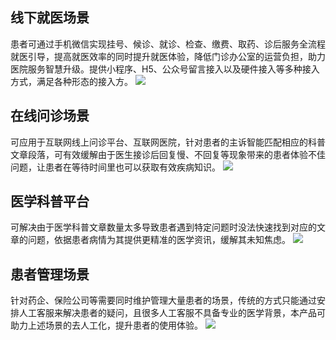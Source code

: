 ## 线下就医场景
患者可通过手机微信实现挂号、候诊、就诊、检查、缴费、取药、诊后服务全流程就医引导，提高就医效率的同时提升就医体验，降低门诊办公室的运营负担，助力医院服务智慧升级。提供小程序、H5、公众号留言接入以及硬件接入等多种接入方式，满足各种形态的接入方。
![](https://main.qcloudimg.com/raw/be49d4a6f2541841161d748890fa54e3.jpg)
## 在线问诊场景
可应用于互联网线上问诊平台、互联网医院，针对患者的主诉智能匹配相应的科普文章段落，可有效缓解由于医生接诊后回复慢、不回复等现象带来的患者体验不佳问题，让患者在等待时间里也可以获取有效疾病知识。
![](https://main.qcloudimg.com/raw/29983f001f5179c2769a7f22f8ad682e.jpg)
## 医学科普平台
可解决由于医学科普文章数量太多导致患者遇到特定问题时没法快速找到对应的文章的问题，依据患者病情为其提供更精准的医学资讯，缓解其未知焦虑。
![](https://main.qcloudimg.com/raw/a33db707f1818a697ba2bedfc174db38.jpg)
## 患者管理场景
针对药企、保险公司等需要同时维护管理大量患者的场景，传统的方式只能通过安排人工客服来解决患者的疑问，且很多人工客服不具备专业的医学背景，本产品可助力上述场景的去人工化，提升患者的使用体验。
![](https://main.qcloudimg.com/raw/77677658a0136a779d2f9ce26bc3884b.jpg)
